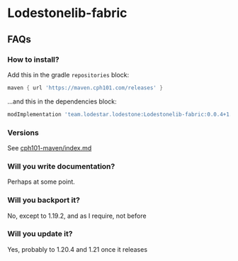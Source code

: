 # Lodestonelib-fabric

## FAQs
### How to install?
Add this in the gradle `repositories` block:
```groovy
maven { url 'https://maven.cph101.com/releases' }
```
...and this in the dependencies block:
```groovy
modImplementation 'team.lodestar.lodestone:Lodestonelib-fabric:0.0.4+1.20.1'
```
### Versions
See [cph101-maven/index.md](https://github.com/cph101/cph101-maven/blob/main/index.md#versions)

### Will you write documentation?
Perhaps at some point.
### Will you backport it?
No, except to 1.19.2, and as I require, not before
### Will you update it?
Yes, probably to 1.20.4 and 1.21 once it releases
